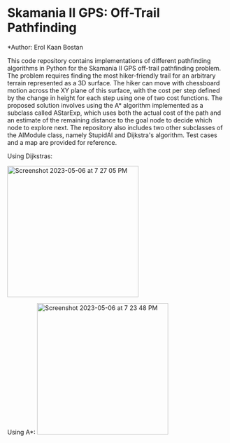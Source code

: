 # Skamania II GPS: Off-Trail Pathfinding
*Author: Erol Kaan Bostan

This code repository contains implementations of different pathfinding algorithms in Python for the Skamania II GPS off-trail pathfinding problem. The problem requires finding the most hiker-friendly trail for an arbitrary terrain represented as a 3D surface. The hiker can move with chessboard motion across the XY plane of this surface, with the cost per step defined by the change in height for each step using one of two cost functions. The proposed solution involves using the A* algorithm implemented as a subclass called AStarExp, which uses both the actual cost of the path and an estimate of the remaining distance to the goal node to decide which node to explore next. The repository also includes two other subclasses of the AIModule class, namely StupidAI and Dijkstra's algorithm. Test cases and a map are provided for reference.




Using Dijkstras:                                                              





<img width="300" alt="Screenshot 2023-05-06 at 7 27 05 PM" src="https://user-images.githubusercontent.com/114015851/236654474-886865c4-9ca4-47fd-a7c3-c46285f64a0f.png"> 




Using A*:
<img width="300" alt="Screenshot 2023-05-06 at 7 23 48 PM" src="https://user-images.githubusercontent.com/114015851/236654390-9e135e87-1c2e-42ae-b61e-6557f8b80501.png">





